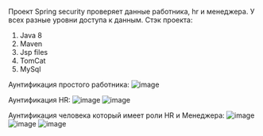 Проект Spring security проверяет данные работника, hr и менеджера. У всех разные уровни доступа к данным.
Стэк проекта:
1) Java 8
2) Maven
3) Jsp files
4) TomCat
5) MySql 

Аунтификация простого работника: ![image](https://github.com/user-attachments/assets/e676603e-84a7-4858-bdfe-e51fbeebf79e)

Аунтификация HR: ![image](https://github.com/user-attachments/assets/76f7a723-2081-4ee8-b1b0-c6df945204e4)
![image](https://github.com/user-attachments/assets/7fc29d06-8efc-499b-a0eb-0d4275f0e5db)

Аунтификация человека который имеет роли HR и Менеджера: ![image](https://github.com/user-attachments/assets/617a39a3-d1f3-4e8a-91ff-fe20de930921)
![image](https://github.com/user-attachments/assets/ec9ad7b6-6616-43ff-afdf-590c9018669c)
![image](https://github.com/user-attachments/assets/17ae09cf-8a01-40b4-8030-66d560c0660e)






